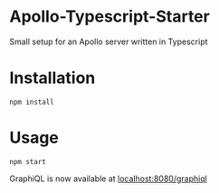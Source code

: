 # Apollo-Typescript-Starter
Small setup for an Apollo server written in Typescript

# Installation

    npm install

# Usage

    npm start

GraphiQL is now available at [localhost:8080/graphiql](localhost:8080/graphiql)

